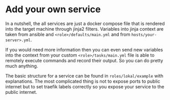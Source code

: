 # Add your own service

In a nutshell, the all services are just a docker compose file that is rendered
into the target machine through jinja2 filters. Variables into jinja context
are taken from ansible and `<role>/defaults/main.yml` and from `hosts/your-server>.yml`.

If you would need more information then you can even send new variables into the context
from your custom `<role>/tasks/main.yml` file is able to remotely execute commands and 
record their output. So you can do pretty much anything.

The basic structure for a service can be found in `roles/lokal/example` with explanations.
The most complicated thing is not to expose ports to public internet but to set
traefik labels correctly so you expose your service to the public internet. 